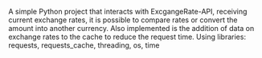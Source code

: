 A simple Python project that interacts with ExcgangeRate-API, receiving current exchange rates, it is possible to compare rates or convert the amount into another currency. 
Also implemented is the addition of data on exchange rates to the cache to reduce the request time.
Using libraries: requests, requests_cache, threading, os, time
